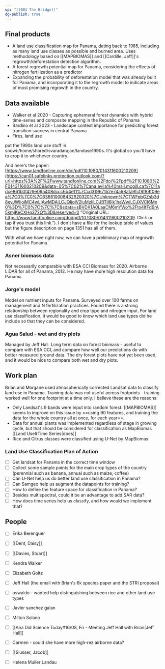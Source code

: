 ```yaml
---
up: "[[001 The Bridge]]"
dg-publish: true
---
```

## Final products
- A land use classification map for Panama, dating back to 1985, including as many land use classes as possible and burned area. Uses methodology based on [[MAPBIOMAS]] and [[Cardille, Jeff]]'s regrowth/deforestation detection algorithm.
- A forest regrowth potential map for Panama, considering the effects of nitrogen fertilization as a predictor
- Expanding the probability of deforestation model that was already built for Panama, and incorporating it to the regrowth model to indicate areas of most promising regrowth in the country.

## Data available
- Walker et al 2020 - Capturing ephemeral forest dynamics with hybrid time-series and composite mapping in the Republic of Panama
- Bardino et al 2023 - Landscape context importance for predicting forest transition success in central Panama
- Fires, land use

put the 1990s land use stuff in snowi:/home/shared/svaradarajan/landuse1990s. It's global so you'll have to crop it to whichever country.

And here's the paper: [https://www.tandfonline.com/doi/pdf/10.1080/014311600210209](https://can01.safelinks.protection.outlook.com/?url=https%3A%2F%2Fwww.tandfonline.com%2Fdoi%2Fpdf%2F10.1080%2F014311600210209&data=05%7C02%7Cana.avila%40mail.mcgill.ca%7C11adce861b0f429e09a408dccc6b4e11%7Ccd31967152e74a68afa9fcf8f89f09ea%7C0%7C0%7C638610008432920320%7CUnknown%7CTWFpbGZsb3d8eyJWIjoiMC4wLjAwMDAiLCJQIjoiV2luMzIiLCJBTiI6Ik1haWwiLCJXVCI6Mn0%3D%7C0%7C%7C%7C&sdata=sBVDK1A0LaaCM6mYWo%2Fto4IfFd6rA5kmjKeCXHq372Q%3D&reserved=0 "Original URL: https://www.tandfonline.com/doi/pdf/10.1080/014311600210209. Click or tap if you trust this link."). I don't have a file for the lookup table of values but the figure description on page 1351 has all of them.


With what we have right now, we can have a preliminary map of regrowth potential for Panama.
### Asner biomass data
Not necessarily comparable with ESA CCI Biomass for 2020. Airborne LiDAR for all of Panama, 2012. He may have more high resolution data for Panama.
### Jorge's model
Model on nutrient inputs for Panama. Surveyed over 100 farms on management and N fertilization practices. Found there is a strong relationship between regionality and crop type and nitrogen input. For land use classification, it would be good to know which land use types did he include so that they can be considered.
### Agua Salud - wet and dry plots
Managed by Jeff Hall. Long term data on forest biomass - useful to compare with ESA CCI, and compare how well our predictions do with better measured ground data.
The dry forest plots have not yet been used, and it would be nice to compare both wet and dry plots.

## Work plan

Brian and Morgane used atmospherically corrected Landsat data to classify land use in Panama. Training data was not useful across footprints - training worked well for one footprint at a time only. I believe these are the reasons:
- Only Landsat's 9 bands were input into random forest. [[MAPBIOMAS]] seems to improve on this issue by ==using 90 features, and training the data for the whole country all at once, for each year==.
- Data for annual plants was implemented regardless of stage in growing cycle, but that should be considered for classification as MapBiomas [[Land Use#Time Series|does]]
- Rice and Citrus classes were classified using U-Net by MapBiomas


### Land Use Classification Plan of Action
- [ ] Get landsat for Panama in the correct time window
- [ ] Collect some sample points for the main crop types of the country (perennial such as banana, annual such as maize, coffee)
- [ ] Can U-Net help us do better land use classification in Panama?
- [ ] Can Samgeo help us augment the datapoints for training?
- [ ] How to define the feature space for classification in Panama?
- [ ] Besides multispectral, could it be an advantage to add SAR data?
- [ ] How does time series help us classify, and how would we implement that?

## People
- [ ] Erika Berenguer
- [ ] [[Dent, Daisy]]
- [ ] [[Davies, Stuart]]
- [ ] Kendra Walker
- [ ] Elizabeth Goltz
- [ ] Jeff Hall (the email with Brian's 6k species paper and the STRI proposal)
- [ ] oswaldo - wanted help distinguishing between rice and other land use types
- [ ] Javier sanchez galan
- [ ] Milton Solano
- [ ] [[Ana Did Science Today#16/08, Fri - Meeting Jeff Hall with Brian|Jeff Hall]]
- [ ] Carmen - could she have more high-rez airborne data?
- [ ] [[Slusser, Jacob]]
- [ ] Helena Muller Landau

